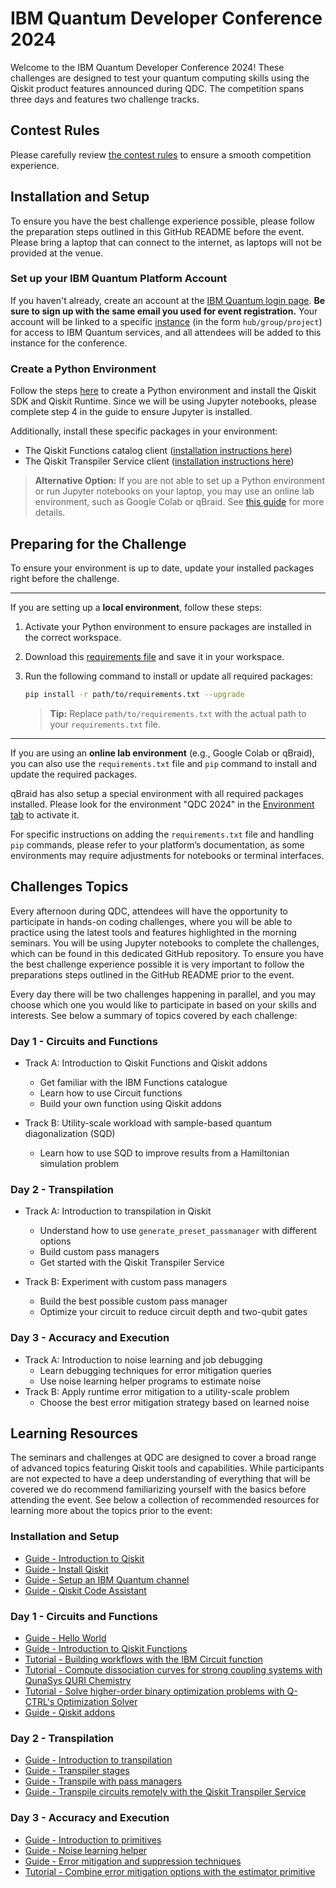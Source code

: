 # IBM Quantum Developer Conference 2024

Welcome to the IBM Quantum Developer Conference 2024! These challenges are designed to test your quantum computing skills using the Qiskit product features announced during QDC. The competition spans three days and features two challenge tracks.

## Contest Rules

Please carefully review [the contest rules](./contest_rules.md) to ensure a smooth competition experience.

## Installation and Setup

To ensure you have the best challenge experience possible, please follow the preparation steps outlined in this GitHub README before the event. Please bring a laptop that can connect to the internet, as laptops will not be provided at the venue.

### Set up your IBM Quantum Platform Account
If you haven't already, create an account at the [IBM Quantum login page](https://quantum.ibm.com/login). **Be sure to sign up with the same email you used for event registration.** Your account will be linked to a specific [instance](https://docs.quantum.ibm.com/guides/instances) (in the form `hub/group/project`) for access to IBM Quantum services, and all attendees will be added to this instance for the conference.

### Create a Python Environment
Follow the steps [here](https://docs.quantum.ibm.com/guides/install-qiskit#install-the-qiskit-sdk-and-the-qiskit-runtime-client) to create a Python environment and install the Qiskit SDK and Qiskit Runtime. Since we will be using Jupyter notebooks, please complete step 4 in the guide to ensure Jupyter is installed.

Additionally, install these specific packages in your environment:
- The Qiskit Functions catalog client ([installation instructions here](https://docs.quantum.ibm.com/guides/functions#install-qiskit-functions-catalog-client))
- The Qiskit Transpiler Service client ([installation instructions here](https://docs.quantum.ibm.com/guides/qiskit-transpiler-service#install-the-qiskit-ibm-transpiler-package))

> **Alternative Option:**
If you are not able to set up a Python environment or run Jupyter notebooks on your laptop, you may use an online lab environment, such as Google Colab or qBraid. See [this guide](https://docs.quantum.ibm.com/guides/online-lab-environments) for more details.

## Preparing for the Challenge
To ensure your environment is up to date, update your installed packages right before the challenge.

---
If you are setting up a **local environment**, follow these steps:
1. Activate your Python environment to ensure packages are installed in the correct workspace.
2. Download this [requirements file](./requirements.txt) and save it in your workspace.
3. Run the following command to install or update all required packages:
    ```bash
    pip install -r path/to/requirements.txt --upgrade
    ```

    > **Tip:** Replace `path/to/requirements.txt` with the actual path to your `requirements.txt` file.

---
If you are using an **online lab environment** (e.g., Google Colab or qBraid), you can also use the `requirements.txt` file and `pip` command to install and update the required packages.

qBraid has also setup a special environment with all required packages installed. Please look for the environment "QDC 2024" in the [Environment tab](https://docs.qbraid.com/lab/user-guide/environments) to activate it. 

For specific instructions on adding the `requirements.txt` file and handling `pip` commands, please refer to your platform’s documentation, as some environments may require adjustments for notebooks or terminal interfaces.

## Challenges Topics

Every afternoon during QDC, attendees will have the opportunity to participate in hands-on coding challenges, where you will be able to practice using the latest tools and features highlighted in the morning seminars. You will be using Jupyter notebooks to complete the challenges, which can be found in this dedicated GitHub repository. To ensure you have the best challenge experience possible it is very important to follow the preparations steps outlined in the GitHub README prior to the event.

Every day there will be two challenges happening in parallel, and you may choose which one you would like to participate in based on your skills and interests. See below a summary of topics covered by each challenge:

### Day 1 - Circuits and Functions
- Track A: Introduction to Qiskit Functions and Qiskit addons
    - Get familiar with the IBM Functions catalogue
    - Learn how to use Circuit functions
    - Build your own function using Qiskit addons

- Track B: Utility-scale workload with sample-based quantum diagonalization (SQD)
    - Learn how to use SQD to improve results from a Hamiltonian simulation problem

### Day 2 - Transpilation
- Track A: Introduction to transpilation in Qiskit
    - Understand how to use `generate_preset_passmanager` with different options
    - Build custom pass managers
    - Get started with the Qiskit Transpiler Service

- Track B: Experiment with custom pass managers
    - Build the best possible custom pass manager
    - Optimize your circuit to reduce circuit depth and two-qubit gates

### Day 3 - Accuracy and Execution
- Track A: Introduction to noise learning and job debugging
    - Learn debugging techniques for error mitigation queries
    - Use noise learning helper programs to estimate noise
- Track B: Apply runtime error mitigation to a utility-scale problem
    - Choose the best error mitigation strategy based on learned noise

## Learning Resources

The seminars and challenges at QDC are designed to cover a broad range of advanced topics featuring Qiskit tools and capabilities. While participants are not expected to have a deep understanding of everything that will be covered we do recommend familiarizing yourself with the basics before attending the event. See below a collection of recommended resources for learning more about the topics prior to the event:

### Installation and Setup

- [Guide - Introduction to Qiskit](https://docs.quantum.ibm.com/guides)
- [Guide - Install Qiskit](https://docs.quantum.ibm.com/guides/install-qiskit)
- [Guide - Setup an IBM Quantum channel](https://docs.quantum.ibm.com/guides/setup-channel)
- [Guide - Qiskit Code Assistant](https://docs.quantum.ibm.com/guides/qiskit-code-assistant)

### Day 1 - Circuits and Functions

- [Guide - Hello World](https://docs.quantum.ibm.com/guides/hello-world)
- [Guide - Introduction to Qiskit Functions](https://docs.quantum.ibm.com/guides/functions)
- [Tutorial - Building workflows with the IBM Circuit function](https://learning.quantum.ibm.com/tutorial/building-workflows-with-the-ibm-circuit-function)
- [Tutorial - Compute dissociation curves for strong coupling systems with QunaSys QURI Chemistry](https://learning.quantum.ibm.com/tutorial/compute-dissociation-curves-for-strong-coupling-systems-with-quna-sys-qsci)
- [Tutorial - Solve higher-order binary optimization problems with Q-CTRL's Optimization Solver](https://learning.quantum.ibm.com/tutorial/solve-higher-order-binary-optimization-problems-with-q-ctrls-optimization-solver)
- [Guide - Qiskit addons](https://docs.quantum.ibm.com/guides/addons)

### Day 2 - Transpilation

- [Guide - Introduction to transpilation](https://docs.quantum.ibm.com/guides/transpile)
- [Guide - Transpiler stages](https://docs.quantum.ibm.com/guides/transpiler-stages)
- [Guide - Transpile with pass managers](https://docs.quantum.ibm.com/guides/transpile-with-pass-managers)
- [Guide - Transpile circuits remotely with the Qiskit Transpiler Service](https://docs.quantum.ibm.com/guides/qiskit-transpiler-service)

### Day 3 - Accuracy and Execution

- [Guide - Introduction to primitives](https://docs.quantum.ibm.com/guides/primitives)
- [Guide - Noise learning helper](https://docs.quantum.ibm.com/guides/noise-learning)
- [Guide - Error mitigation and suppression techniques](https://docs.quantum.ibm.com/guides/error-mitigation-and-suppression-techniques)
- [Tutorial - Combine error mitigation options with the estimator primitive](https://learning.quantum.ibm.com/tutorial/combine-error-mitigation-options-with-the-estimator-primitive)
